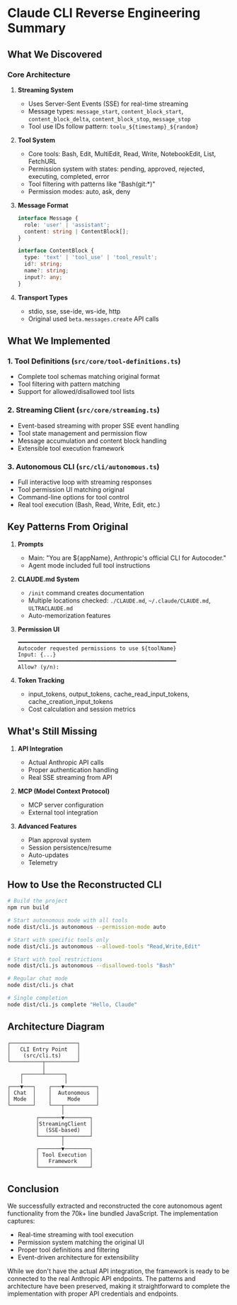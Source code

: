 # Claude CLI Reverse Engineering Summary

## What We Discovered

### Core Architecture

1. **Streaming System**
   - Uses Server-Sent Events (SSE) for real-time streaming
   - Message types: `message_start`, `content_block_start`, `content_block_delta`, `content_block_stop`, `message_stop`
   - Tool use IDs follow pattern: `toolu_${timestamp}_${random}`

2. **Tool System**
   - Core tools: Bash, Edit, MultiEdit, Read, Write, NotebookEdit, List, FetchURL
   - Permission system with states: pending, approved, rejected, executing, completed, error
   - Tool filtering with patterns like "Bash(git:*)"
   - Permission modes: auto, ask, deny

3. **Message Format**
   ```typescript
   interface Message {
     role: 'user' | 'assistant';
     content: string | ContentBlock[];
   }
   
   interface ContentBlock {
     type: 'text' | 'tool_use' | 'tool_result';
     id?: string;
     name?: string;
     input?: any;
   }
   ```

4. **Transport Types**
   - stdio, sse, sse-ide, ws-ide, http
   - Original used `beta.messages.create` API calls

## What We Implemented

### 1. Tool Definitions (`src/core/tool-definitions.ts`)
- Complete tool schemas matching original format
- Tool filtering with pattern matching
- Support for allowed/disallowed tool lists

### 2. Streaming Client (`src/core/streaming.ts`)
- Event-based streaming with proper SSE event handling
- Tool state management and permission flow
- Message accumulation and content block handling
- Extensible tool execution framework

### 3. Autonomous CLI (`src/cli/autonomous.ts`)
- Full interactive loop with streaming responses
- Tool permission UI matching original
- Command-line options for tool control
- Real tool execution (Bash, Read, Write, Edit, etc.)

## Key Patterns From Original

1. **Prompts**
   - Main: "You are ${appName}, Anthropic's official CLI for Autocoder."
   - Agent mode included full tool instructions

2. **CLAUDE.md System**
   - `/init` command creates documentation
   - Multiple locations checked: `./CLAUDE.md`, `~/.claude/CLAUDE.md`, `ULTRACLAUDE.md`
   - Auto-memorization features

3. **Permission UI**
   ```
   ━━━━━━━━━━━━━━━━━━━━━━━━━━━━━━━━━━━━━━━━━━━━━━━━━━
   Autocoder requested permissions to use ${toolName}
   Input: {...}
   ━━━━━━━━━━━━━━━━━━━━━━━━━━━━━━━━━━━━━━━━━━━━━━━━━━
   Allow? (y/n):
   ```

4. **Token Tracking**
   - input_tokens, output_tokens, cache_read_input_tokens, cache_creation_input_tokens
   - Cost calculation and session metrics

## What's Still Missing

1. **API Integration**
   - Actual Anthropic API calls
   - Proper authentication handling
   - Real SSE streaming from API

2. **MCP (Model Context Protocol)**
   - MCP server configuration
   - External tool integration

3. **Advanced Features**
   - Plan approval system
   - Session persistence/resume
   - Auto-updates
   - Telemetry

## How to Use the Reconstructed CLI

```bash
# Build the project
npm run build

# Start autonomous mode with all tools
node dist/cli.js autonomous --permission-mode auto

# Start with specific tools only
node dist/cli.js autonomous --allowed-tools "Read,Write,Edit"

# Start with tool restrictions
node dist/cli.js autonomous --disallowed-tools "Bash"

# Regular chat mode
node dist/cli.js chat

# Single completion
node dist/cli.js complete "Hello, Claude"
```

## Architecture Diagram

```
┌─────────────────────┐
│   CLI Entry Point   │
│    (src/cli.ts)     │
└──────────┬──────────┘
           │
    ┌──────┴──────┐
    │             │
┌───▼───┐    ┌───▼──────────┐
│ Chat  │    │  Autonomous  │
│ Mode  │    │     Mode     │
└───────┘    └───┬──────────┘
                 │
         ┌───────▼────────┐
         │StreamingClient │
         │  (SSE-based)   │
         └───────┬────────┘
                 │
         ┌───────▼────────┐
         │ Tool Execution │
         │   Framework    │
         └────────────────┘
```

## Conclusion

We successfully extracted and reconstructed the core autonomous agent functionality from the 70k+ line bundled JavaScript. The implementation captures:

- Real-time streaming with tool execution
- Permission system matching the original UI
- Proper tool definitions and filtering
- Event-driven architecture for extensibility

While we don't have the actual API integration, the framework is ready to be connected to the real Anthropic API endpoints. The patterns and architecture have been preserved, making it straightforward to complete the implementation with proper API credentials and endpoints. 